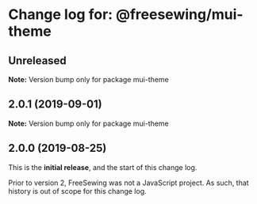 # Change log for: @freesewing/mui-theme


## Unreleased

**Note:** Version bump only for package mui-theme


## 2.0.1 (2019-09-01)

**Note:** Version bump only for package mui-theme




## 2.0.0 (2019-08-25)

This is the **initial release**, and the start of this change log.

Prior to version 2, FreeSewing was not a JavaScript project.
As such, that history is out of scope for this change log.
